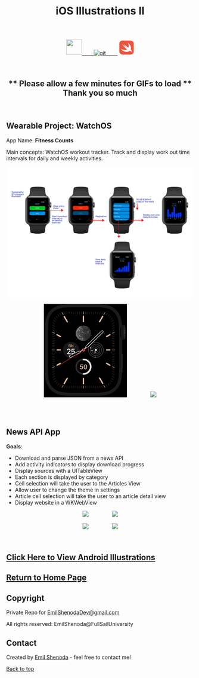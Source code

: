 # <p align="center">iOS Illustrations II </p>

<br>


<p align="center"> <a href="https://developer.apple.com/swift/" target="_blank" rel="noreferrer"> <img src="https://developer.apple.com/assets/elements/icons/xcode-12/xcode-12-96x96_2x.png" width="42" height="42"/>&nbsp;&nbsp;&nbsp;&nbsp;&nbsp;&nbsp&nbsp; </a>  <a href="https://git-scm.com/" target="_blank" rel="noreferrer"> <img src="https://www.vectorlogo.zone/logos/git-scm/git-scm-icon.svg" alt="git" width="40" height="40"/> &nbsp;&nbsp;&nbsp;&nbsp;&nbsp;&nbsp&nbsp;</a>  <a href="https://developer.apple.com/swift/" target="_blank" rel="noreferrer"> <img src="https://raw.githubusercontent.com/devicons/devicon/master/icons/swift/swift-original.svg" alt="swift" width="40" height="40"/> </a> </p>

<br>

<h2 align="center">** Please allow a few minutes for GIFs to load ** <br> Thank you so much</h3>

<br>

## Wearable Project: WatchOS

App Name: __Fitness Counts__

Main concepts: WatchOS workout tracker. Track and display work out time intervals for daily and weekly activities.

<p align="center">
	<img src= "Images/Navigation.png"/>
</p>

<p align="center">
	<img src= "Images/Watch-1.gif" height=250/>
&nbsp;&nbsp;&nbsp;&nbsp;&nbsp;&nbsp&nbsp;&nbsp;&nbsp;&nbsp;&nbsp&nbsp&nbsp;&nbsp;
   <img src= "Images/Watch-2.gif" height=250/>
</p>

<br>
<br>

## News API App

__Goals__:

* Download and parse JSON from a news API
* Add activity indicators to display download progress
* Display sources with a UITableView
* Each section is displayed by category
* Cell selection will take the user to the Articles View
* Allow user to change the theme in settings
* Article cell selection will take the user to an article detail view
* Display website in a WKWebView


<p align="center">
  <img src= "Images/News-2.gif" height=350>
&nbsp;&nbsp;&nbsp;&nbsp;&nbsp;&nbsp&nbsp;&nbsp;&nbsp;&nbsp;&nbsp&nbsp&nbsp;&nbsp;
<img src= "Images/News-3.gif" height=350>
</p>

<p align="center">
  <img src= "Images/News-4.gif" height=350>
&nbsp;&nbsp;&nbsp;&nbsp;&nbsp;&nbsp&nbsp;&nbsp;&nbsp;&nbsp;&nbsp&nbsp&nbsp;&nbsp;
<img src= "Images/News-5.gif" height=350>
</p>

<br>

## [Click Here to View Android Illustrations](https://github.com/EShenoda/Android-Project)

## [Return to Home Page](https://github.com/EShenoda)

##  Copyright
Private Repo for EmilShenodaDev@gmail.com

All rights reserved: EmilShenoda@FullSailUniversity

## Contact
Created by [Emil Shenoda](mailto:EmilShenodaDev@gmail.com) - feel free to contact me!

[Back to top](#table-of-contents)